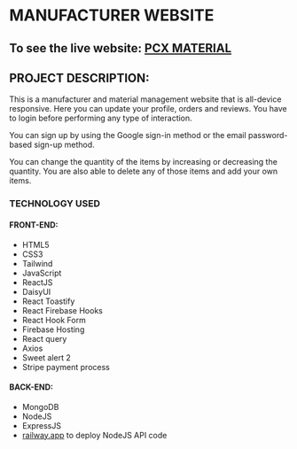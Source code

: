 # MANUFACTURER WEBSITE

## To see the live website: [PCX MATERIAL](https://pcx-material.web.app)

## PROJECT DESCRIPTION:

This is a manufacturer and material management website that is all-device responsive. Here you can update your profile, orders and reviews. You have to login before performing any type of interaction.


You can sign up by using the Google sign-in method or the email password-based sign-up method.


You can change the quantity of the items by increasing or decreasing the quantity. You are also able to delete any of those items and add your own items.

### TECHNOLOGY USED
#### FRONT-END:
- HTML5
- CSS3
- Tailwind
- JavaScript
- ReactJS
- DaisyUI
- React Toastify
- React Firebase Hooks
- React Hook Form
- Firebase Hosting
- React query
- Axios
- Sweet alert 2
- Stripe payment process

#### BACK-END:
- MongoDB
- NodeJS
- ExpressJS
- [railway.app](https://railway.app/) to deploy NodeJS API code